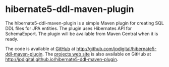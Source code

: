 hibernate5-ddl-maven-plugin
===========================

The hibernate5-ddl-maven-plugin is a simple Maven plugin for creating SQL DDL
files for JPA entities. The plugin uses Hibernates API for SchemaExport. The plugin will be available from Maven Central when it is ready.

The code is available at [GitHub](http://github.com/jpdigital/hibernate5-ddl-maven-plugin) at 
<http://github.com/jpdigital/hibernate5-ddl-maven-plugin>. The 
[projects web site](http://jpdigital.github.com/hibernate5-maven-plugin) is also available on GitHub 
at <http://jpdigital.github.io/hibernate5-ddl-maven-plugin>.




